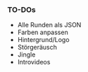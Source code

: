 ### TO-DOs

- Alle Runden als JSON
- Farben anpassen
- Hintergrund/Logo
- Störgeräusch
- Jingle
- Introvideos
